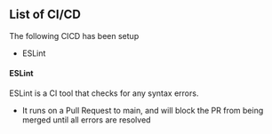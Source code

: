## List of CI/CD

The following CICD has been setup

- ESLint

#### ESLint

ESLint is a CI tool that checks for any syntax errors.

- It runs on a Pull Request to main, and will block the PR from being merged until all errors are resolved


